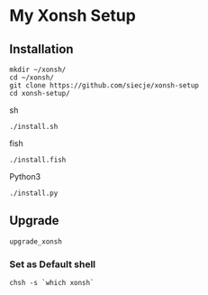 # My Xonsh Setup


## Installation

```shell
mkdir ~/xonsh/
cd ~/xonsh/
git clone https://github.com/siecje/xonsh-setup
cd xonsh-setup/
```

sh
```shell
./install.sh
```

fish
```shell
./install.fish
```

Python3
```shell
./install.py
```

## Upgrade

```shell
upgrade_xonsh
```

### Set as Default shell

```shell
chsh -s `which xonsh`
```
